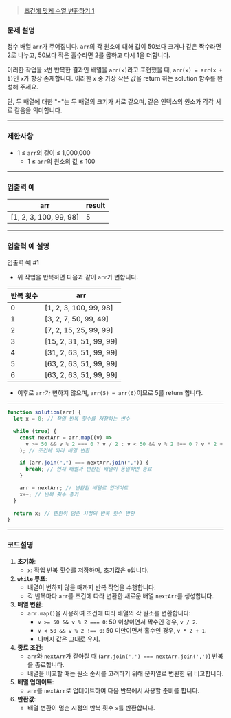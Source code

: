 > [조건에 맞게 수열 변환하기 1](https://school.programmers.co.kr/learn/courses/30/lessons/181881)

### **문제 설명**

정수 배열 `arr`가 주어집니다. `arr`의 각 원소에 대해 값이 50보다 크거나 같은 짝수라면 2로 나누고, 50보다 작은 홀수라면 2를 곱하고 다시 1을 더합니다.

이러한 작업을 `x`번 반복한 결과인 배열을 `arr(x)`라고 표현했을 때, `arr(x) = arr(x + 1)`인 `x`가 항상 존재합니다. 이러한 `x` 중 가장 작은 값을 return 하는 solution 함수를 완성해 주세요.

단, 두 배열에 대한 "="는 두 배열의 크기가 서로 같으며, 같은 인덱스의 원소가 각각 서로 같음을 의미합니다.

---

### 제한사항

- 1 ≤ `arr`의 길이 ≤ 1,000,000
  - 1 ≤ `arr`의 원소의 값 ≤ 100

---

### 입출력 예

| arr                    | result |
| ---------------------- | ------ |
| [1, 2, 3, 100, 99, 98] | 5      |

---

### 입출력 예 설명

입출력 예 #1

- 위 작업을 반복하면 다음과 같이 `arr`가 변합니다.

| 반복 횟수 | arr                     |
| --------- | ----------------------- |
| 0         | [1, 2, 3, 100, 99, 98]  |
| 1         | [3, 2, 7, 50, 99, 49]   |
| 2         | [7, 2, 15, 25, 99, 99]  |
| 3         | [15, 2, 31, 51, 99, 99] |
| 4         | [31, 2, 63, 51, 99, 99] |
| 5         | [63, 2, 63, 51, 99, 99] |
| 6         | [63, 2, 63, 51, 99, 99] |

- 이후로 `arr`가 변하지 않으며, `arr(5) = arr(6)`이므로 5를 return 합니다.

---

```jsx
function solution(arr) {
  let x = 0; // 작업 반복 횟수를 저장하는 변수

  while (true) {
    const nextArr = arr.map((v) =>
      v >= 50 && v % 2 === 0 ? v / 2 : v < 50 && v % 2 !== 0 ? v * 2 + 1 : v
    ); // 조건에 따라 배열 변환

    if (arr.join(",") === nextArr.join(",")) {
      break; // 현재 배열과 변환된 배열이 동일하면 종료
    }

    arr = nextArr; // 변환된 배열로 업데이트
    x++; // 반복 횟수 증가
  }

  return x; // 변환이 멈춘 시점의 반복 횟수 반환
}
```

---

### 코드설명

1. **초기화**:
   - `x`: 작업 반복 횟수를 저장하며, 초기값은 `0`입니다.
2. **`while` 루프**:
   - 배열이 변하지 않을 때까지 반복 작업을 수행합니다.
   - 각 반복마다 `arr`를 조건에 따라 변환한 새로운 배열 `nextArr`를 생성합니다.
3. **배열 변환**:
   - `arr.map()`을 사용하여 조건에 따라 배열의 각 원소를 변환합니다:
     - `v >= 50 && v % 2 === 0`: 50 이상이면서 짝수인 경우, `v / 2`.
     - `v < 50 && v % 2 !== 0`: 50 미만이면서 홀수인 경우, `v * 2 + 1`.
     - 나머지 값은 그대로 유지.
4. **종료 조건**:
   - `arr`와 `nextArr`가 같아질 때 (`arr.join(',') === nextArr.join(',')`) 반복을 종료합니다.
   - 배열을 비교할 때는 원소 순서를 고려하기 위해 문자열로 변환한 뒤 비교합니다.
5. **배열 업데이트**:
   - `arr`를 `nextArr`로 업데이트하여 다음 반복에서 사용할 준비를 합니다.
6. **반환값**:
   - 배열 변환이 멈춘 시점의 반복 횟수 `x`를 반환합니다.
